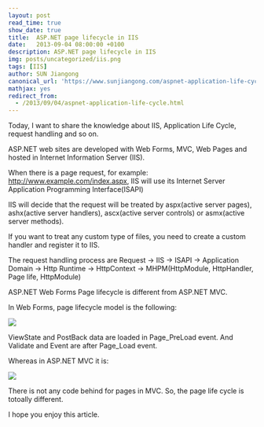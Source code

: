 ```yaml
---
layout: post
read_time: true
show_date: true
title:  ASP.NET page lifecycle in IIS
date:   2013-09-04 08:00:00 +0100
description: ASP.NET page lifecycle in IIS
img: posts/uncategorized/iis.png
tags: [IIS]
author: SUN Jiangong
canonical_url: 'https://www.sunjiangong.com/aspnet-application-life-cycle.html'
mathjax: yes
redirect_from:
  - /2013/09/04/aspnet-application-life-cycle.html
---
```



Today, I want to share the knowledge about IIS, Application Life Cycle, request handling and so on.


ASP.NET web sites are developed with Web Forms, MVC, Web Pages and hosted in Internet Information Server (IIS). 

When  there is a page request, for example: http://www.example.com/index.aspx, IIS will use its Internet Server Application Programming Interface(ISAPI)

IIS will decide that the request will be treated by aspx(active server pages), ashx(active server handlers), ascx(active server controls) or asmx(active server methods).

If you want to treat any custom type of files, you need to create a custom handler and register it to IIS. 

<!--more-->

The request handling process are Request -> IIS -> ISAPI -> Application Domain -> Http Runtime -> HttpContext -> MHPM(HttpModule, HttpHandler, Page life, HttpModule)


ASP.NET Web Forms Page lifecycle is different from ASP.NET MVC.

In Web Forms, page lifecycle model is the following:

![](./../../../assets/img/posts/2013-09-04-AspNetPageLifeCycle/webforms_lifecycle.png)

ViewState and PostBack data are loaded in Page_PreLoad event. And Validate and Event are after Page_Load event.


Whereas in ASP.NET MVC it is:

![](./../../../assets/img/posts/2013-09-04-AspNetPageLifeCycle/mvc_lifecycle.png)

There is not any code behind for pages in MVC. So, the page life cycle is totoally different.

I hope you enjoy this article. 


